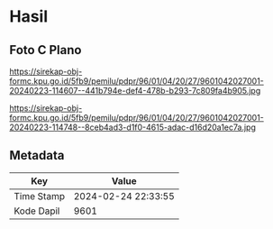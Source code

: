 # Hasil

## Foto C Plano

https://sirekap-obj-formc.kpu.go.id/5fb9/pemilu/pdpr/96/01/04/20/27/9601042027001-20240223-114607--441b794e-def4-478b-b293-7c809fa4b905.jpg

https://sirekap-obj-formc.kpu.go.id/5fb9/pemilu/pdpr/96/01/04/20/27/9601042027001-20240223-114748--8ceb4ad3-d1f0-4615-adac-d16d20a1ec7a.jpg


## Metadata

| Key        | Value               |
| ---------- | ------------------- |
| Time Stamp | 2024-02-24 22:33:55 |
| Kode Dapil | 9601                |




